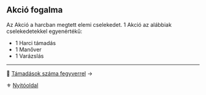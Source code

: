 ## Akció fogalma

Az Akció a harcban megtett elemi cselekedet. 1 Akció az alábbiak cselekedetekkel egyenértékű:
- 1 Harci támadás
- 1 Manőver
- 1 Varázslás

---

🔗 [Támadások száma fegyverrel](063_03_tamadasok_szama_fegyverrel.md) →

⚜️ [Nyitóoldal](start.md)